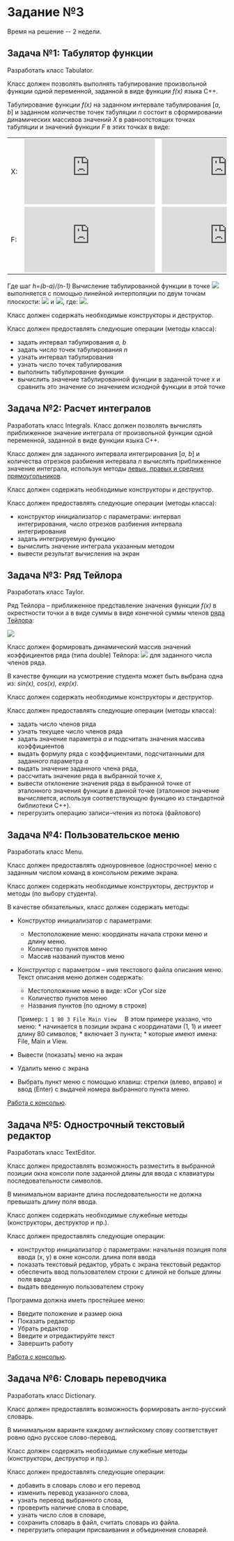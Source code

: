 # Задание №3
Время на решение -- 2 недели.

## Задача №1: Табулятор функции
Разработать класс Tabulator.

Класс должен позволять выполнять табулирование произвольной функции одной переменной, заданной в виде функции *f(x)* языка C++.

Табулирование функции *f(x)* на заданном интервале табулирования [*a*, *b*] и заданном количестве точек табуляции *n* состоит в сформировании динамических массивов значений *X* в равноотстоящих точках табуляции и значений функции *F* в этих точках в виде:

|  |  |  |  |  |  |
|----|------------------------------------------------------|--------------------------------------------------------|-----------------------------------------------------------|-------------------------------------------------|--------------------------------------------------------------|
| X: | ![](https://latex.codecogs.com/svg.latex?x_0=a) | ![](https://latex.codecogs.com/svg.latex?x_1=a&plus;h) | ![]( https://latex.codecogs.com/svg.latex?x_2=a&plus;2h ) | ![](https://latex.codecogs.com/svg.latex?\dots) | ![](https://latex.codecogs.com/svg.latex?x_{n-1}=b) |
| F: | ![](https://latex.codecogs.com/svg.latex?f_0=f(x_0)) | ![](https://latex.codecogs.com/svg.latex?f_1=f(x_1)) | ![](https://latex.codecogs.com/svg.latex?f_2=f(x_2)) | ![](https://latex.codecogs.com/svg.latex?\dots) | ![](https://latex.codecogs.com/svg.latex?f_{n-1}=f(x_{n-1})) |

Где шаг *h=(b-a)/(n-1)*
Вычисление табулированной функции в точке ![](https://latex.codecogs.com/svg.latex?\inline&space;x\in[a,b]) выполняется с помощью линейной интерполяции  по двум точкам плоскости: ![](https://latex.codecogs.com/svg.latex?\inline&space;(x_i,f_i)) и ![](https://latex.codecogs.com/svg.latex?\inline&space;(x_{i+1},f_{i+1})), где: ![](https://latex.codecogs.com/svg.latex?\inline&space;x\in[x_i,x_{i+1}]).

Класс должен содержать необходимые конструкторы и деструктор.

Класс должен предоставлять следующие операции (методы класса):
* задать интервал табулирования *a, b*
* задать число точек табулирования *n*
* узнать интервал табулирования
* узнать число точек табулирования
* выполнить табулирование функции
* вычислить значение табулированной функции в заданной точке *x* и сравнить это значение со значением исходной функции в этой точке


## Задача №2: Расчет интегралов
Разработать класс Integrals.
Класс должен позволять вычислять приближенное значение интеграла от произвольной функции одной переменной, заданной в виде функции языка C++. 

Класс должен для заданного интервала интегрирования [*a*, *b*] и количества отрезков разбиения интервала *n* вычислять приближенное значение интеграла, используя методы [левых, правых и средних прямоугольников](https://ru.wikipedia.org/wiki/%D0%9C%D0%B5%D1%82%D0%BE%D0%B4_%D0%BF%D1%80%D1%8F%D0%BC%D0%BE%D1%83%D0%B3%D0%BE%D0%BB%D1%8C%D0%BD%D0%B8%D0%BA%D0%BE%D0%B2).

Класс должен содержать необходимые конструкторы и деструктор.

Класс должен предоставлять следующие операции (методы класса): 
* конструктор инициализатор с параметрами: интервал интегрирования, число отрезков разбиения интервала интегрирования
* задать интегрируемую функцию
* вычислить значение интеграла указанным методом
* вывести результат вычисления на экран

## Задача №3: Ряд Тейлора
Разработать класс Taylor.

Ряд Тейлора – приближенное представление значения функции *f(x)* в окрестности точки a в виде суммы в виде конечной суммы членов [ряда Тейлора](https://ru.wikipedia.org/wiki/%D0%A0%D1%8F%D0%B4_%D0%A2%D0%B5%D0%B9%D0%BB%D0%BE%D1%80%D0%B0): 

![](https://latex.codecogs.com/svg.latex?f(x)=f(a)&plus;\frac{{f}'(a)}{1!}(x-a)&plus;\frac{{f}''(a)}{2!}(x-a)^2&plus;\dots&plus;\frac{f^{(n)}(a)}{n!}(x-a)^n&plus;\dots)

Класс должен формировать динамический массив значений коэффициентов ряда (типа double) Тейлора: ![](https://latex.codecogs.com/svg.latex?\inline&space;f(a),\frac{f'(a)}{1!},\frac{f''(a)}{2!},\dots) для заданного числа членов ряда.

В качестве функции на усмотрение студента может быть выбрана одна из: *sin(x), cos(x), exp(x)*.

Класс должен содержать необходимые конструкторы и деструктор.

Класс должен предоставлять следующие операции (методы класса):
* задать число членов ряда
* узнать текущее число членов ряда
* задать значение параметра *a* и подсчитать значения массива коэффициентов
* выдать формулу ряда с коэффициентами, подсчитанными для заданного параметра *a*
* выдать значение заданного члена ряда,
* рассчитать значение ряда в выбранной точке *x*, 
* вывести отклонение значения ряда в выбранной точке от эталонного значения функции в данной точке (эталонное значение вычисляется, используя соответствующую функцию из стандартной библиотеки C++).
* перегрузить операцию записи–чтения из потока (файлового)

## Задача №4: Пользовательское меню
Разработать класс Menu.

Класс должен предоставлять одноуровневое (однострочное) меню с заданным числом команд в консольном режиме экрана. 

Класс должен содержать необходимые конструкторы, деструктор и методы (по выбору студента).

В качестве обязательных, класс должен содержать методы:
* Конструктор инициализатор с параметрами:
    * Местоположение меню: координаты начала строки меню и длину меню.  
    * Количество пунктов меню
    * Массив названий пунктов меню
* Конструктор с параметром – имя текстового файла описания меню. Текст описания меню должен содержать:
    * Местоположение меню в виде: xCor yCor size
    * Количество пунктов меню
    * Названия пунктов (по одному в строке)
    
    Пример:
        ```
        1 1 80
        3
        File
        Main
        View  
        ```
        В этом примере указано, что меню:
        * начинается в позиции экрана с координатами  (1, 1) и имеет длину 80 символов;
        * включает 3 пункта;
        * которые имеют имена: File, Main и View.
* Вывести (показать) меню на экран
* Удалить меню с экрана
* Выбрать пункт меню с помощью клавиш: стрелки (влево, вправо) и ввод (Enter) с выдачей номера выбранного пункта меню. 

[Работа с консолью](http://www.c-cpp.ru/funkcii/conioh). 

## Задача №5: Однострочный текстовый редактор
Разработать класс TextEditor.

Класс должен предоставлять возможность разместить в выбранной позиции окна консоли поле заданной длины для ввода с клавиатуры последовательности символов.

В минимальном варианте длина последовательности не должна превышать длину поля ввода.

Класс должен содержать необходимые служебные методы (конструкторы, деструктор и пр.).

Класс должен предоставлять следующие операции: 
* конструктор инициализатор с параметрами: начальная позиция поля ввода (x, y) в окне консоли. длина поля ввода
* показать текстовый редактор, убрать с экрана текстовый редактор
* обеспечить ввод пользователем строки с длиной не больше длины поля ввода
* выдать введенную пользователем строку

Программа должна иметь простейшее меню:
* Введите положение и размер окна
* Показать редактор
* Убрать редактор
* Введите и отредактируйте текст
* Завершить работу

[Работа с консолью](http://www.c-cpp.ru/funkcii/conioh). 

## Задача №6: Словарь переводчика
Разработать класс Dictionary.

Класс должен предоставлять возможность формировать англо-русский словарь.

В минимальном варианте каждому английскому слову соответствует ровно одно русское слово-перевод.

Класс должен содержать необходимые служебные методы (конструкторы, деструктор и пр.).

Класс должен предоставлять следующие операции: 
* добавить в словарь слово и его перевод
* изменить перевод указанного слова, 
* узнать перевод выбранного слова, 
* проверить наличие слова в словаре, 
* узнать число слов в словаре, 
* сохранить словарь в файл,  считать словарь из файла.
* перегрузить операции присваивания и объединения словарей.


